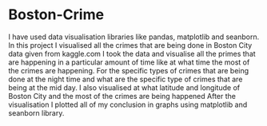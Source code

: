 # Boston-Crime

I have used data visualisation libraries like pandas, matplotlib and seanborn.
In this project I visualised all the crimes that are being done in Boston City  data given from kaggle.com
I took the data and visualise all the primes that are happening in a particular amount of time like at what time the most of the crimes are happening. For the specific types of crimes that are being done at the night time and what are the specific type of crimes that are being at the mid day.  I also visualised at what latitude and longitude of Boston City and the most of the crimes are being happened
After the visualisation I plotted all of my conclusion in graphs using matplotlib and seanborn library.
